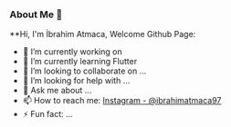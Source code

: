 ### About Me 👋

<!--
**ibrahimatmaca/ibrahimatmaca** is a ✨ _special_ ✨ repository because its `README.md` (this file) appears on your GitHub profile.
-->
**Hi, I'm İbrahim Atmaca, Welcome Github Page:

- 🔭 I’m currently working on
- 🌱 I’m currently learning Flutter 
- 👯 I’m looking to collaborate on ...
- 🤔 I’m looking for help with ...
- 💬 Ask me about ...
- 📫 How to reach me: [Instagram - @ibrahimatmaca97](https://www.instagram.com/ibrahimatmaca61)
- ⚡ Fun fact: ...
